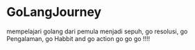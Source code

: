 # GoLangJourney
mempelajari golang dari pemula menjadi sepuh, go resolusi, go Pengalaman, go Habbit and go action go go go !!!!
